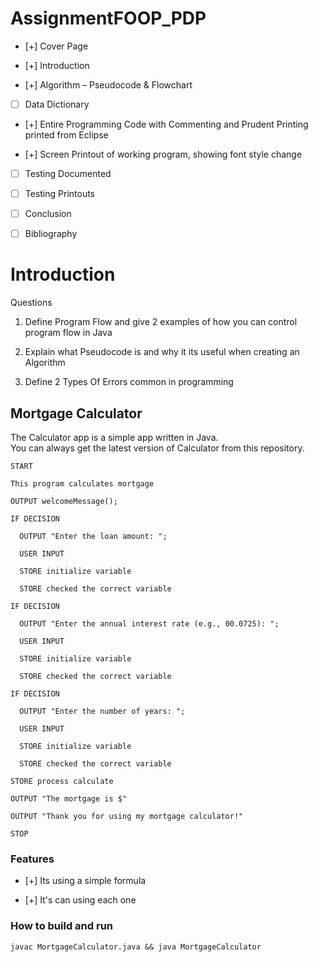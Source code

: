 # AssignmentFOOP_PDP


- [+] Cover Page

- [+] Introduction

- [+] Algorithm – Pseudocode & Flowchart

- [ ] Data Dictionary

- [+] Entire Programming Code with Commenting and Prudent Printing printed from Eclipse

- [+] Screen Printout of working program, showing font style change

- [ ] Testing Documented

- [ ] Testing Printouts

- [ ] Conclusion

- [ ] Bibliography 

# Introduction

Questions

1. Define Program Flow and give 2 examples of how you can control program flow in Java

2. Explain what Pseudocode is and why it its useful when creating an Algorithm

3. Define 2 Types Of Errors common in programming


## Mortgage Calculator 

The Calculator app is a simple app written in Java.  
You can always get the latest version of Calculator from this repository.

```
START 

This program calculates mortgage  

OUTPUT welcomeMessage();  

IF DECISION 

  OUTPUT "Enter the loan amount: "; 

  USER INPUT 

  STORE initialize variable 

  STORE checked the correct variable 

IF DECISION 

  OUTPUT "Enter the annual interest rate (e.g., 00.0725): "; 

  USER INPUT 

  STORE initialize variable 

  STORE checked the correct variable 

IF DECISION 

  OUTPUT "Enter the number of years: "; 

  USER INPUT 

  STORE initialize variable 

  STORE checked the correct variable 

STORE process calculate 

OUTPUT "The mortgage is $" 

OUTPUT "Thank you for using my mortgage calculator!" 

STOP 
```

### Features

- [+] Its using a simple formula

- [+] It's can using each one

### How to build and run

```
javac MortgageCalculator.java && java MortgageCalculator
```